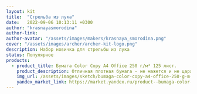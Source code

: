 ```yaml
---
layout: kit
title:  "Стрельба из лука"
date:   2022-09-06 10:13:11 +0300
author: "krasnayasmorodina"
author-link: 
author-avatar: "/assets/images/makers/krasnaya_smorodina.png"
cover: "/assets/images/archer/archer-kit-logo.png"
description: Набор новичка для стрельбы из лука
status: Популярное
products:
  - product_title: Бумага Color Copy A4 Office 250 г/м² 125 лист.
    product_description: Отличная плотная бумага - не мажется и не царапается
    img_url: /assets/images/sketch/bumaga-color-copy-a4-office-250-g-m-125-list.webp
    yandex_market_link: https://market.yandex.ru/product--bumaga-color-copy-a4-office-250-g-m-125-list/672725063?cpa=1
---
```

